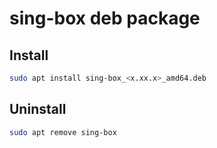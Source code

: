 # sing-box deb package

## Install

```bash
sudo apt install sing-box_<x.xx.x>_amd64.deb
```

## Uninstall

```bash
sudo apt remove sing-box
```
